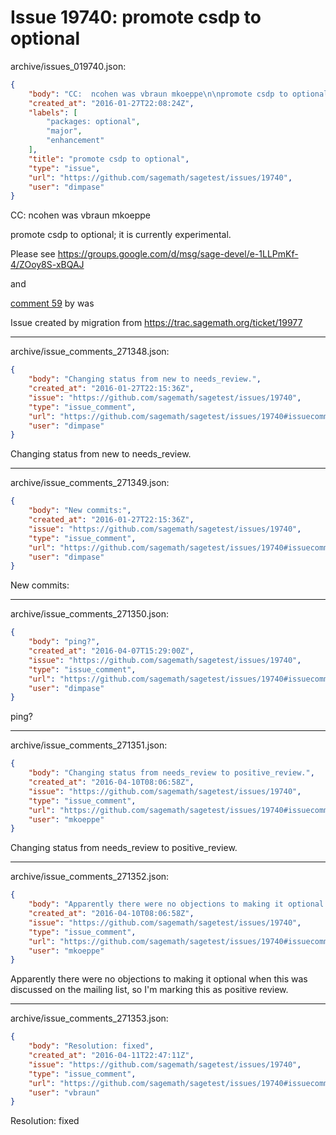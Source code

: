 # Issue 19740: promote csdp to optional

archive/issues_019740.json:
```json
{
    "body": "CC:  ncohen was vbraun mkoeppe\n\npromote csdp to optional; it is currently experimental. \n\nPlease see\nhttps://groups.google.com/d/msg/sage-devel/e-1LLPmKf-4/ZOoy8S-xBQAJ\n\nand \n\n[comment 59](http://trac.sagemath.org/ticket/14505#comment:59) by was\n\nIssue created by migration from https://trac.sagemath.org/ticket/19977\n\n",
    "created_at": "2016-01-27T22:08:24Z",
    "labels": [
        "packages: optional",
        "major",
        "enhancement"
    ],
    "title": "promote csdp to optional",
    "type": "issue",
    "url": "https://github.com/sagemath/sagetest/issues/19740",
    "user": "dimpase"
}
```
CC:  ncohen was vbraun mkoeppe

promote csdp to optional; it is currently experimental. 

Please see
https://groups.google.com/d/msg/sage-devel/e-1LLPmKf-4/ZOoy8S-xBQAJ

and 

[comment 59](http://trac.sagemath.org/ticket/14505#comment:59) by was

Issue created by migration from https://trac.sagemath.org/ticket/19977





---

archive/issue_comments_271348.json:
```json
{
    "body": "Changing status from new to needs_review.",
    "created_at": "2016-01-27T22:15:36Z",
    "issue": "https://github.com/sagemath/sagetest/issues/19740",
    "type": "issue_comment",
    "url": "https://github.com/sagemath/sagetest/issues/19740#issuecomment-271348",
    "user": "dimpase"
}
```

Changing status from new to needs_review.



---

archive/issue_comments_271349.json:
```json
{
    "body": "New commits:",
    "created_at": "2016-01-27T22:15:36Z",
    "issue": "https://github.com/sagemath/sagetest/issues/19740",
    "type": "issue_comment",
    "url": "https://github.com/sagemath/sagetest/issues/19740#issuecomment-271349",
    "user": "dimpase"
}
```

New commits:



---

archive/issue_comments_271350.json:
```json
{
    "body": "ping?",
    "created_at": "2016-04-07T15:29:00Z",
    "issue": "https://github.com/sagemath/sagetest/issues/19740",
    "type": "issue_comment",
    "url": "https://github.com/sagemath/sagetest/issues/19740#issuecomment-271350",
    "user": "dimpase"
}
```

ping?



---

archive/issue_comments_271351.json:
```json
{
    "body": "Changing status from needs_review to positive_review.",
    "created_at": "2016-04-10T08:06:58Z",
    "issue": "https://github.com/sagemath/sagetest/issues/19740",
    "type": "issue_comment",
    "url": "https://github.com/sagemath/sagetest/issues/19740#issuecomment-271351",
    "user": "mkoeppe"
}
```

Changing status from needs_review to positive_review.



---

archive/issue_comments_271352.json:
```json
{
    "body": "Apparently there were no objections to making it optional when this was discussed on the mailing list, so I'm marking this as positive review.",
    "created_at": "2016-04-10T08:06:58Z",
    "issue": "https://github.com/sagemath/sagetest/issues/19740",
    "type": "issue_comment",
    "url": "https://github.com/sagemath/sagetest/issues/19740#issuecomment-271352",
    "user": "mkoeppe"
}
```

Apparently there were no objections to making it optional when this was discussed on the mailing list, so I'm marking this as positive review.



---

archive/issue_comments_271353.json:
```json
{
    "body": "Resolution: fixed",
    "created_at": "2016-04-11T22:47:11Z",
    "issue": "https://github.com/sagemath/sagetest/issues/19740",
    "type": "issue_comment",
    "url": "https://github.com/sagemath/sagetest/issues/19740#issuecomment-271353",
    "user": "vbraun"
}
```

Resolution: fixed
